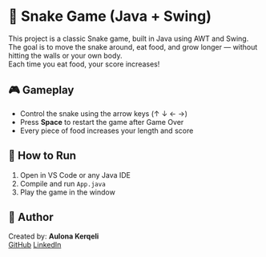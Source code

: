 # 🐍 Snake Game (Java + Swing)

This project is a classic Snake game, built in Java using AWT and Swing.  
The goal is to move the snake around, eat food, and grow longer — without hitting the walls or your own body.  
Each time you eat food, your score increases!

## 🎮 Gameplay

- Control the snake using the arrow keys (↑ ↓ ← →)  
- Press **Space** to restart the game after Game Over  
- Every piece of food increases your length and score  

## 🚀 How to Run

1. Open in VS Code or any Java IDE  
2. Compile and run `App.java`  
3. Play the game in the window  

## 👤 Author

Created by: **Aulona Kerqeli**  
[GitHub](https://github.com/aulonakerqeli1-svg) 
 [LinkedIn](https://www.linkedin.com/in/aulona-kerqeli-660342339/)
